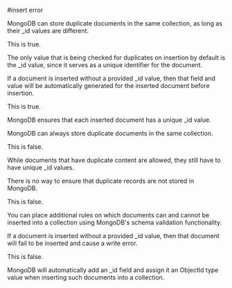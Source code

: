 #insert error

MongoDB can store duplicate documents in the same collection, as long as their _id values are different.

This is true.

The only value that is being checked for duplicates on insertion by default is the _id value, since it serves as a unique identifier for the document.

If a document is inserted without a provided _id value, then that field and value will be automatically generated for the inserted document before insertion.

This is true.

MongoDB ensures that each inserted document has a unique _id value.

MongoDB can always store duplicate documents in the same collection.

This is false.

While documents that have duplicate content are allowed, they still have to have unique _id values.

There is no way to ensure that duplicate records are not stored in MongoDB.

This is false.

You can place additional rules on which documents can and cannot be inserted into a collection using MongoDB's schema validation functionality.

If a document is inserted without a provided _id value, then that document will fail to be inserted and cause a write error.

This is false.

MongoDB will automatically add an _id field and assign it an ObjectId type value when inserting such documents into a collection.